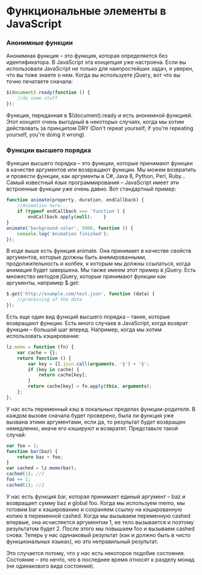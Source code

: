 # Функциональные элементы в JavaScript

### **Анонимные функции**

Анонимная функция – это функция, которая определяется без идентификатора. В JavaScript эта концепция уже настроена. Если вы использовали JavaScript не только для наипростейших задач, я уверен, что вы тоже знаете о нем. Когда вы используете jQuery, вот что вы точно печатаете сначала:

```js
$(document).ready(function () {
    //do some stuff
});
```

Функция, переданная в $\(document\).ready и есть анонимной функцией. Этот концепт очень выгодный в некоторых случаях, когда мы хотим действовать за принципом DRY \(Don't repeat yourself; if you're repeating yourself, you're doing it wrong\).

### **Функции высшего порядка**

Функции высшего порядка – это функции, которые принимают функции в качестве аргументов или возвращают функции. Мы можем возвратить и провести функции, как аргументы в C\#, Java 8, Python, Perl, Ruby… Самый известный язык программирования – JavaScript имеет эти встроенные функции уже очень давно. Вот стандартный пример:

```js
function animate(property, duration, endCallback) {
    //Animation here...
    if (typeof endCallback === 'function') {
        endCallback.apply(null);    }
}
animate('background-color', 5000, function () {
    console.log('Animation finished');
});
```

В коде выше есть функция animate. Она принимает в качестве свойств аргументов, которые должны быть анимированными, продолжительность и колбек, к которым мы должны ссылаться, когда анимация будет завершена. Мы также имеем этот пример в jQuery. Есть множество методов jQuery, которые принимают функции как аргументы, например $.get:

```js
$.get('http://example.com/test.json', function (data) {
    //processing of the data
});
```

Есть еще один вид функций высшего порядка – такие, которые возвращают функции. Есть много случаев в JavaScript, когда возврат функции – большой шаг вперед. Например, когда мы хотим использовать кэширование:

```js
lz.memo = function (fn) {
    var cache = {};
    return function () {
        var key = [].join.call(arguments, '§') + '§';
        if (key in cache) {
            return cache[key];
        }
        return cache[key] = fn.apply(this, arguments);
    };
};
```

У нас есть переменный кэш в локальных пределах функции-родителя. В каждом вызове сначала будет проверено, была ли функция уже вызвана этими аргументами, если да, то результат будет возвращен немедленно, иначе его кэшируют и возвратят. Представьте такой случай:

```js
var foo = 1;
function bar(baz) {
    return baz + foo;
}
var cached = lz.memo(bar);
cached(1); //2
foo += 1;
cached(1); //2
```

У нас есть функция bar, которая принимает единый аргумент – baz и возвращает сумму baz и global foo. Когда мы используем memo, мы готовим bar к кэшированию и сохраняем ссылку на кэшированную копию в переменной cashed. Когда мы вызываем переменную cashed впервые, она исчисляется аргументом 1, ее тело вызывается и поэтому результатом будет 2. После этого мы повышаем foo и вызываем cashed снова. Теперь у нас одинаковый результат \(как и должно быть в чисто функциональных языках\), но это неправильный результат. 

Это случается потому, что у нас есть некоторое подобие состояния. Состояние – это нечто, что в последнее время относят к разделу монад \(не одинакового вида состояния\).

